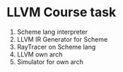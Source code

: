 # LLVM Course task

1. Scheme lang interpreter
2. LLVM IR Generator for Scheme
3. RayTracer on Scheme lang
4. LLVM own arch
5. Simulator for own arch